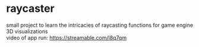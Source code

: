 # raycaster
small project to learn the intricacies of raycasting functions for game engine 3D visualizations<br>
video of app run: https://streamable.com/l8q7qm

